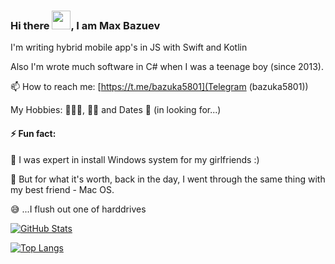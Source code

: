 ### Hi there <img src="https://raw.githubusercontent.com/MartinHeinz/MartinHeinz/master/wave.gif" width="30px">, I am Max Bazuev

I'm writing hybrid mobile app's in JS with Swift and Kotlin

Also I'm wrote much software in C# when I was a teenage boy (since 2013).

📫 How to reach me: [https://t.me/bazuka5801](Telegram (bazuka5801))




My Hobbies: 💃🏻🕺, 🚴‍♂️ and Dates 💖 (in looking for...)

#### ⚡ Fun fact:
  
🔧 I was expert in install Windows system for my girlfriends :)

🥷 But for what it's worth, back in the day, I went through the same thing with my best friend - Mac OS.

😅 ...I flush out one of harddrives 
  
  

<a href="https://github.com/bazuka5801/bazuka5801">
  <img align="center" src="https://github-readme-stats.vercel.app/api?username=bazuka5801&show_icons=true&line_height=27&count_private=true&theme=radical" alt="GitHub Stats" />
</a>

<p></p>

[![Top Langs](https://github-readme-stats.vercel.app/api/top-langs/?username=bazuka5801&hide=javascript,html,C%23,python&langs_count=10&theme=radical)](https://github.com/anuraghazra/github-readme-stats)

<!--
**bazuka5801/bazuka5801** is a ✨ _special_ ✨ repository because its `README.md` (this file) appears on your GitHub profile.


- 🔭 I’m currently working on ...
- 🌱 I’m currently learning ...
- 👯 I’m looking to collaborate on ...
- 🤔 I’m looking for help with ...
- 💬 Ask me about ...
- 📫 How to reach me: ...
- 😄 Pronouns: ...
- ⚡ Fun fact: ...
-->
